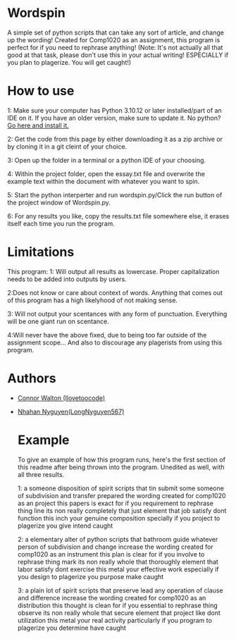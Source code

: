 # Wordspin

A simple set of python scripts that can take any sort of article, and change up the wording! Created for Comp1020 as an assignment, this program is perfect for if you need to rephrase anything!
(Note: It's not actually all that good at that task, please don't use this in your actual writing! ESPECIALLY if you plan to plagerize. You will get caught!)


# How to use


1: Make sure your computer has Python 3.10.12 or later installed/part of an IDE on it. If you have an older version, make sure to update it. No python? [Go here and install it.](https://www.python.org/downloads/)

2: Get the code from this page by either downloading it as a zip archive or by cloning it in a git cleint of your choice.

3: Open up the folder in a terminal or a python IDE of your choosing.

4: Within the project folder, open the essay.txt file and overwrite the example text within the document with whatever you want to spin.

5: Start the python interperter and run wordspin.py/Click the run button of the project window of Wordspin.py.

6: For any results you like, copy the results.txt file somewhere else, it erases itself each time you run the program.

# Limitations
This program:
1: Will output all results as lowercase. Proper capitalization needs to be added into outputs by users.

2:Does not know or care about context of words. Anything that comes out of this program has a high likelyhood of not making sense.

3: Will not output your scentances with any form of punctuation. Everything will be one giant run on scentance.

4:Will never have the above fixed, due to being too far outside of the assignment scope... And also to discourage any plagerists from using this program. 

# Authors
- [Connor Walton (Ilovetoocode)](https://github.com/Ilovetoocode)
- [Nhahan Nyguyen(LongNyguyen567)](https://github.com/LongNguyen567)

  # Example
  To give an example of how this program runs, here's the first section of this readme after being thrown into the program. Unedited as well, with all three results.

  1: a someone disposition of spirit scripts that tin submit some someone of subdivision and transfer prepared the wording created for comp1020 as an project this papers is exact for if you requirement to rephrase thing line its non really completely that just element that job satisfy dont function this inch your genuine composition specially if you project to plagerize you give intend caught 

  2: a elementary alter of python scripts that bathroom guide whatever person of subdivision and change increase the wording created for comp1020 as an instrument this plan is clear for if you involve to rephrase thing mark its non really whole that thoroughly element that labor satisfy dont exercise this metal your effective work especially if you design to plagerize you purpose make caught 

  3: a plain lot of spirit scripts that preserve lead any operation of clause and difference increase the wording created for comp1020 as an distribution this thought is clean for if you essential to rephrase thing observe its non really whole that secure element that project like dont utilization this metal your real activity particularly if you program to plagerize you determine have caught 

  
